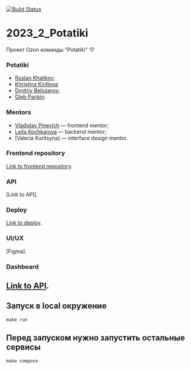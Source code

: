 [![Build Status](https://github.com/go-park-mail-ru/2023_2_potatiki/actions/workflows/action-config.yaml/badge.svg)](https://github.com/go-park-mail-ru/2023_2_potatiki/actions/workflows/action-config.yaml)
# 2023_2_Potatiki
Проект Ozon команды "Potatiki" ♡

### Potatiki

* [Ruslan Khalikov](https://github.com/fitzplsr);
* [Khristina Kirillova](https://github.com/khristina455);
* [Dmitriy Belozerov](https://github.com/scremyda);
* [Gleb Pankin](https://github.com/MrDjeb).

### Mentors

* [Vladislav Pinevich](https://github.com/tUnknownLegend) — frontend mentor;
* [Leila Kochkarova](https://github.com/k-t-l-h) — backend mentor;
* [Valeria Kuritsyna] — interface design mentor.

### Frontend repository
[Link to frontend repository](https://github.com/frontend-park-mail-ru/2023_2_Potatiki).

### API
[Link to API].

### Deploy
[Link to deploy](https://zuzu-market.ru/).

### UI/UX
[Figma].

### Dashboard
[Link to API](http://84.23.52.212:8052/).
----

## Запуск в local окружение

```
make run
```

## Перед запуском нужно запустить остальные сервисы

```
make compose
```
